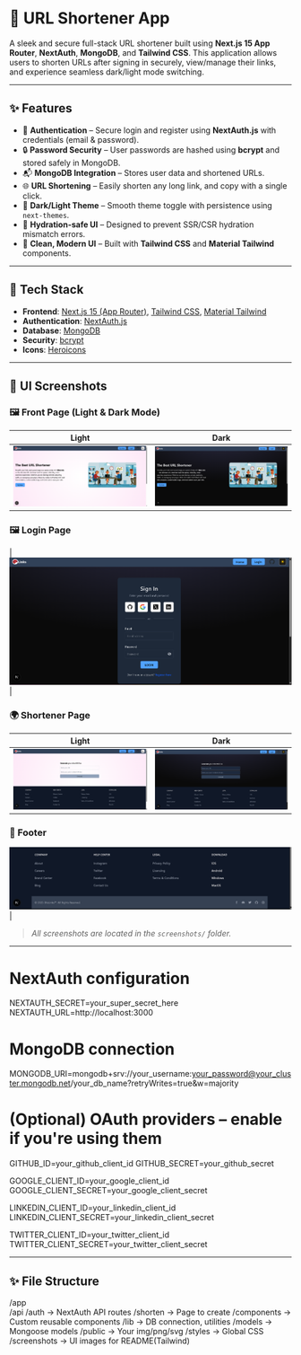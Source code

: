 # 🔗 URL Shortener App

A sleek and secure full-stack URL shortener built using **Next.js 15 App Router**, **NextAuth**, **MongoDB**, and **Tailwind CSS**. This application allows users to shorten URLs after signing in securely, view/manage their links, and experience seamless dark/light mode switching.

---

## ✨ Features

- 🔐 **Authentication** – Secure login and register using **NextAuth.js** with credentials (email & password).
- 🔒 **Password Security** – User passwords are hashed using **bcrypt** and stored safely in MongoDB.
- 📬 **MongoDB Integration** – Stores user data and shortened URLs.
- 🌐 **URL Shortening** – Easily shorten any long link, and copy with a single click.
- 🌙 **Dark/Light Theme** – Smooth theme toggle with persistence using `next-themes`.
- 🧠 **Hydration-safe UI** – Designed to prevent SSR/CSR hydration mismatch errors.
- 🧼 **Clean, Modern UI** – Built with **Tailwind CSS** and **Material Tailwind** components.

---

## 🚀 Tech Stack

- **Frontend**: [Next.js 15 (App Router)](https://nextjs.org), [Tailwind CSS](https://tailwindcss.com), [Material Tailwind](https://www.material-tailwind.com/)
- **Authentication**: [NextAuth.js](https://next-auth.js.org/)
- **Database**: [MongoDB](https://www.mongodb.com/)
- **Security**: [bcrypt](https://www.npmjs.com/package/bcrypt)
- **Icons**: [Heroicons](https://heroicons.com)

---

## 📸 UI Screenshots

### 🖼️ Front Page (Light & Dark Mode)

| Light | Dark |
|-------|------|
| ![Light FrontPage](./screenshots/wui.png) | ![Dark FrontPage](./screenshots/bui.png) |
### 🖼️ Login Page

| ![Login Dark](./screenshots/login.png) |

### 🌍 Shortener Page

| Light | Dark |
|-------|------|
| ![Shortener Light](./screenshots/wshortner.png) | ![Shortener Dark](./screenshots/shortner.png) |
### 📑 Footer

 ![Footer](./screenshots/footer.png) |

> _All screenshots are located in the `screenshots/` folder._

---
# NextAuth configuration
NEXTAUTH_SECRET=your_super_secret_here
NEXTAUTH_URL=http://localhost:3000

# MongoDB connection
MONGODB_URI=mongodb+srv://your_username:your_password@your_cluster.mongodb.net/your_db_name?retryWrites=true&w=majority

# (Optional) OAuth providers – enable if you're using them
GITHUB_ID=your_github_client_id
GITHUB_SECRET=your_github_secret

GOOGLE_CLIENT_ID=your_google_client_id
GOOGLE_CLIENT_SECRET=your_google_client_secret

LINKEDIN_CLIENT_ID=your_linkedin_client_id
LINKEDIN_CLIENT_SECRET=your_linkedin_client_secret

TWITTER_CLIENT_ID=your_twitter_client_id
TWITTER_CLIENT_SECRET=your_twitter_client_secret

---

## ✨ File Structure
/app  
  /api
    /auth       → NextAuth API routes
  /shorten      → Page to create
/components     → Custom reusable components
/lib            → DB connection, utilities
/models         → Mongoose models
/public         → Your img/png/svg
/styles         → Global CSS  
/screenshots  → UI images for README(Tailwind)
